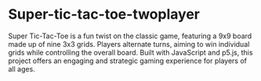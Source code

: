 # Super-tic-tac-toe-twoplayer
Super Tic-Tac-Toe is a fun twist on the classic game, featuring a 9x9 board made up of nine 3x3 grids. Players alternate turns, aiming to win individual grids while controlling the overall board. Built with JavaScript and p5.js, this project offers an engaging and strategic gaming experience for players of all ages.
